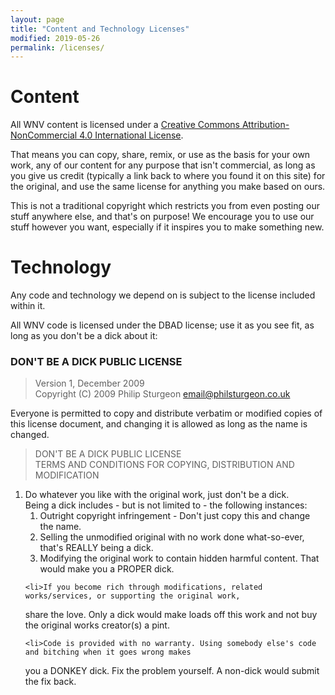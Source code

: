```yaml
---
layout: page
title: "Content and Technology Licenses"
modified: 2019-05-26
permalink: /licenses/
---
```


# Content <i class="fab fa-creative-commons"></i> <i class="fab fa-creative-commons-by"></i> <i class="fab fa-creative-commons-nc"></i>

All WNV content is licensed under a [Creative Commons Attribution-NonCommercial 4.0 International License](http://creativecommons.org/licenses/by-nc/4.0/). 

That means you can copy, share, remix, or use as the basis for your own work, any of our content for any purpose that isn't commercial, as long as you give us credit (typically a link back to where you found it on this site) for the original, and use the same license for anything you make based on ours.

This is not a traditional copyright which restricts you from even posting our stuff anywhere else, and that's on purpose! We encourage you to use our stuff however you want, especially if it inspires you to make something new.

# Technology

Any code and technology we depend on is subject to the license included within it. 

All WNV code is licensed under the DBAD license; use it as you see fit, as long as you don't be a dick about it:

<div class="jumbotron">
  <h3>DON'T BE A DICK PUBLIC LICENSE</h3>

  <blockquote>Version 1, December 2009<br />
    Copyright (C) 2009 Philip Sturgeon <a href="email@philsturgeon.co.uk">email@philsturgeon.co.uk</a></blockquote>
   
  Everyone is permitted to copy and distribute verbatim or modified copies of this license document, and changing it is allowed as long as the name is changed.

  <blockquote>DON'T BE A DICK PUBLIC LICENSE<br />
  TERMS AND CONDITIONS FOR COPYING, DISTRIBUTION AND MODIFICATION</blockquote>

  <ol>
    <li>Do whatever you like with the original work, just don't be a dick.<br />
      Being a dick includes - but is not limited to - the following instances:
      <ol>
        <li>Outright copyright infringement - Don't just copy this and change the name. </li>
        <li>Selling the unmodified original with no work done what-so-ever, that's REALLY being a dick.  </li>
        <li>Modifying the original work to contain hidden harmful content. That would make you a PROPER dick. </li>
      </ol>
    </li>

    <li>If you become rich through modifications, related works/services, or supporting the original work,
   share the love. Only a dick would make loads off this work and not buy the original works 
   creator(s) a pint.</li>
   
    <li>Code is provided with no warranty. Using somebody else's code and bitching when it goes wrong makes 
   you a DONKEY dick. Fix the problem yourself. A non-dick would submit the fix back.</li>
  </ol>
</div>
